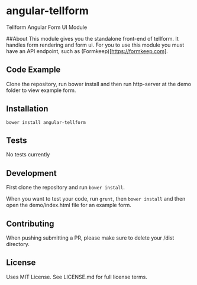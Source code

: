 # angular-tellform
Tellform Angular Form UI Module

##About
This module gives you the standalone front-end of tellform. It handles form rendering and form ui. For you to use this module you must have an API endpoint, such as (Formkeep)[https://formkeep.com].

## Code Example

Clone the repository, run bower install and then run http-server at the demo folder to view example form.

## Installation

```bower install angular-tellform```

## Tests

No tests currently

## Development

First clone the repository and run `bower install`.

When you want to test your code, run `grunt`, then `bower install` and then open the demo/index.html file for an example form.

## Contributing

When pushing submitting a PR, please make sure to delete your /dist directory. 

## License

Uses MIT License. See LICENSE.md for full license terms.
